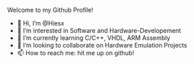 Welcome to my Github Profile!


- 👋 Hi, I’m @Hiesx
- 👀 I’m interested in Software and Hardware-Developement
- 🌱 I’m currently learning C/C++, VHDL, ARM Assembly
- 💞️ I’m looking to collaborate on Hardware Emulation Projects
- 📫 How to reach me: hit me up on github!

<!---
Hiesx/Hiesx is a ✨ special ✨ repository because its `README.md` (this file) appears on your GitHub profile.
You can click the Preview link to take a look at your changes.
--->
